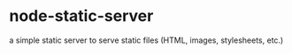# node-static-server
a simple static server to serve static files (HTML, images, stylesheets, etc.)
